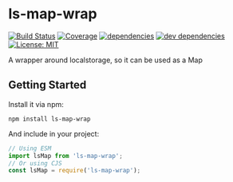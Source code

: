 # ls-map-wrap


[![Build Status][travis-image]][travis-url] 
[![Coverage][coveralls-image]][coveralls-url] 
[![dependencies][dependencies-image]][dependencies-url]
[![dev dependencies][dev-dependencies-image]][dev-dependencies-url]
[![License: MIT][MIT-image]][MIT-url]

A wrapper around localstorage, so it can be used as a Map

## Getting Started

Install it via npm:

```shell
npm install ls-map-wrap
```

And include in your project:

```javascript
// Using ESM
import lsMap from 'ls-map-wrap';
// Or using CJS
const lsMap = require('ls-map-wrap');
```

[travis-url]: https://travis-ci.org/mdvorscak/ls-map-wrap
[travis-image]: https://img.shields.io/travis/mdvorscak/ls-map-wrap/master.svg?style=for-the-badge

[coveralls-url]: https://coveralls.io/r/mdvorscak/ls-map-wrap?branch=master
[coveralls-image]: https://img.shields.io/coveralls/github/mdvorscak/ls-map-wrap/master.svg?style=for-the-badge

[dependencies-url]: https://david-dm.org/mdvorscak/ls-map-wrap
[dependencies-image]: https://img.shields.io/david/mdvorscak/ls-map-wrap.svg?style=for-the-badge

[dev-dependencies-url]: https://david-dm.org/mdvorscak/ls-map-wrap/?type=dev
[dev-dependencies-image]: https://img.shields.io/david/dev/mdvorscak/ls-map-wrap.svg?style=for-the-badge

[MIT-url]: https://opensource.org/licenses/MIT
[MIT-image]: https://img.shields.io/github/license/mashape/apistatus.svg?style=for-the-badge